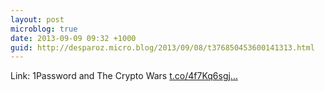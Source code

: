 ```yaml
---
layout: post
microblog: true
date: 2013-09-09 09:32 +1000
guid: http://desparoz.micro.blog/2013/09/08/t376850453600141313.html
---
```

Link: 1Password and The Crypto Wars [t.co/4f7Kq6sgj...](http://t.co/4f7Kq6sgjk)
